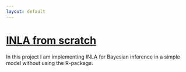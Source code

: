 ```yaml
---
layout: default
---
```


# [INLA from scratch](inla_from_scratch) 
In this project I am implementing INLA for Bayesian inference in a simple model without using the R-package.
